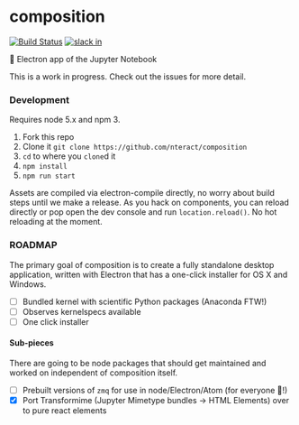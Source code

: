 # composition

[![Build Status](https://travis-ci.org/nteract/composition.svg)](https://travis-ci.org/nteract/composition) [![slack in](https://slack.nteract.in/badge.svg)](https://slack.nteract.in)

:notebook: Electron app of the Jupyter Notebook

This is a work in progress. Check out the issues for more detail.

### Development

Requires node 5.x and npm 3.

1. Fork this repo
2. Clone it `git clone https://github.com/nteract/composition`
3. `cd` to where you `clone`d it
4. `npm install`
5. `npm run start`

Assets are compiled via electron-compile directly, no worry about build steps until we make a release. As you hack on components, you can reload directly or pop open the dev console and run `location.reload()`. No hot reloading at the moment.


### ROADMAP

The primary goal of composition is to create a fully standalone desktop application, written with Electron that has a one-click installer for
OS X and Windows.

* [ ] Bundled kernel with scientific Python packages (Anaconda FTW!)
* [ ] Observes kernelspecs available
* [ ] One click installer

#### Sub-pieces

There are going to be node packages that should get maintained and worked on independent of composition itself.

* [ ] Prebuilt versions of `zmq` for use in node/Electron/Atom (for everyone :tada:!)
* [X] Port Transformime (Jupyter Mimetype bundles -> HTML Elements) over to pure react elements
